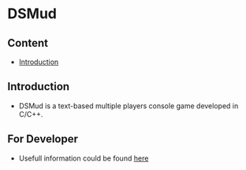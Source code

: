 # DSMud
## Content
* [Introduction](#Introduction)

## Introduction
* DSMud is a text-based multiple players console game developed in C/C++.

## For Developer
* Usefull information could be found [here](./etc/doc/develop-specification.md)
